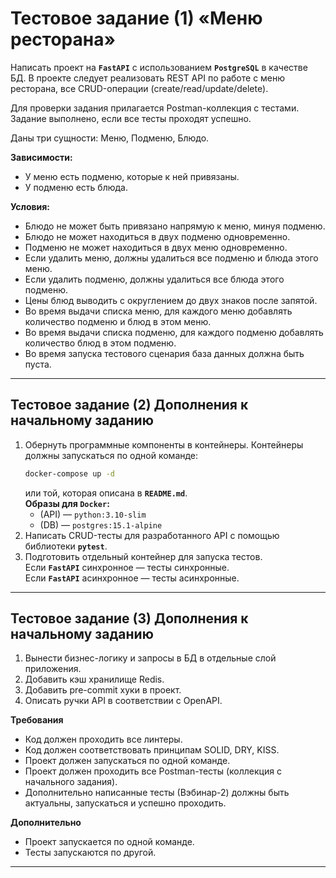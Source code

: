 # Тестовое задание (1) &laquo;Меню ресторана&raquo; #

Написать проект на **`FastAPI`** с использованием **`PostgreSQL`** в качестве
БД. В проекте следует реализовать REST API по работе с меню ресторана, все
CRUD-операции (create/read/update/delete).

Для проверки задания прилагается Postman-коллекция с тестами. Задание выполнено,
если все тесты проходят успешно.

Даны три сущности: Меню, Подменю, Блюдо.

**Зависимости:**

- У меню есть подменю, которые к ней привязаны.
- У подменю есть блюда.

**Условия:**

- Блюдо не может быть привязано напрямую к меню, минуя подменю.
- Блюдо не может находиться в двух подменю одновременно.
- Подменю не может находиться в двух меню одновременно.
- Если удалить меню, должны удалиться все подменю и блюда этого меню.
- Если удалить подменю, должны удалиться все блюда этого подменю.
- Цены блюд выводить с округлением до двух знаков после запятой.
- Во время выдачи списка меню, для каждого меню добавлять количество подменю и
блюд в этом меню.
- Во время выдачи списка подменю, для каждого подменю добавлять количество блюд
в этом подменю.
- Во время запуска тестового сценария база данных должна быть пуста.

----

## Тестовое задание (2) Дополнения к начальному заданию ##

1. Обернуть программные компоненты в контейнеры. Контейнеры должны запускаться
по одной команде:
    ```bash
    docker-compose up -d
    ```
    или той, которая описана в **`README.md`**.    
    **Образы для `Docker`:**    
    - (API)&nbsp;&mdash; `python:3.10-slim`
    - (DB)&nbsp;&mdash; `postgres:15.1-alpine`
2. Написать CRUD-тесты для разработанного API с помощью библиотеки **`pytest`**.
3. Подготовить отдельный контейнер для запуска тестов.    
    Если **`FastAPI`** синхронное&nbsp;&mdash; тесты синхронные.    
    Если **`FastAPI`** асинхронное&nbsp;&mdash; тесты асинхронные.

----

## Тестовое задание (3) Дополнения к начальному заданию ##

1. Вынести бизнес-логику и запросы в БД в отдельные слой приложения.
2. Добавить кэш хранилище Redis.
3. Добавить pre-commit хуки в проект.
4. Описать ручки API в соответствии с OpenAPI.

**Требования**

- Код должен проходить все линтеры.
- Код должен соответствовать принципам SOLID, DRY, KISS.
- Проект должен запускаться по одной команде.
- Проект должен проходить все Postman-тесты (коллекция с начального задания).
- Дополнительно написанные тесты (Вэбинар-2) должны быть актуальны, запускаться
и успешно проходить.

**Дополнительно**

- Проект запускается по одной команде.
- Тесты запускаются по другой.

----
